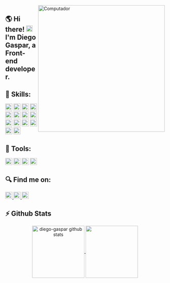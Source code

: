 <img src="https://raw.githubusercontent.com/MicaelliMedeiros/micaellimedeiros/master/image/computer-illustration.png" min-width="400px" max-width="400px" width="400px" align="right" alt="Computador">

<h2 align="left"> 
  🌎 Hi there! <img height="20" src="https://raw.githubusercontent.com/iampavangandhi/iampavangandhi/master/gifs/Hi.gif" width="20px"> I'm Diego Gaspar,
  a <strong>Front-end developer</strong>.
</h2>



## 🚀 Skills:
<p align="left">
  
  <img height="22" alt="Javascript" src="https://img.shields.io/badge/JavaScript-323330?style=for-the-badge&logo=javascript&logoColor=F7DF1E" />
  <img height="22" alt="Typescript" src="https://img.shields.io/badge/TypeScript-007ACC?style=for-the-badge&logo=typescript&logoColor=white" />
  <img height="22" alt="HTML" src="https://img.shields.io/badge/HTML5-E34F26?style=for-the-badge&logo=html5&logoColor=white" />
  <img height="22" alt="CSS" src="https://img.shields.io/badge/CSS3-1572B6?style=for-the-badge&logo=css3&logoColor=white" /> 
  
  <img height="22" alt="React" src="https://img.shields.io/badge/React-20232A?style=for-the-badge&logo=react&logoColor=61DAFB" />
  <img height="22" alt="React Native" src="https://img.shields.io/badge/React_Native-20232A?style=for-the-badge&logo=react&logoColor=61DAFB" />
  <img height="22" alt="NextJS" src="https://img.shields.io/badge/next.js-000000?style=for-the-badge&logo=nextdotjs&logoColor=white" />
  <img height="22" alt="Redux" src="https://img.shields.io/badge/Redux-593D88?style=for-the-badge&logo=redux&logoColor=white" />
 
  <img height="22" alt="Vue" src="https://img.shields.io/badge/Vue.js-35495E?style=for-the-badge&logo=vuedotjs&logoColor=4FC08D" />
  <img height="22" alt="Quasar" src="https://img.shields.io/badge/Quasar-1976D2?style=for-the-badge&logo=quasar&logoColor=white" />
  
  <img height="22" alt="Sass" src="https://img.shields.io/badge/Sass-CC6699?style=for-the-badge&logo=sass&logoColor=white" />
  <img height="22" alt="styled components" src="https://img.shields.io/badge/styled--components-DB7093?style=for-the-badge&logo=styled-components&logoColor=white" />
  <img height="22" alt="Node" src="https://img.shields.io/badge/Node.js-339933?style=for-the-badge&logo=nodedotjs&logoColor=white" />
  <img height="22" alt="GraphQL" src="https://img.shields.io/badge/GraphQl-E10098?style=for-the-badge&logo=graphql&logoColor=white" />
  
  <br>
</p>

## 💼 Tools:
<p align="left">
  <img  height="22" alt="Docker" src="https://img.shields.io/badge/-Docker-2496ED?style=flat-square&logo=docker&logoColor=white" />
  <img height="22" alt="VSCode" src="https://img.shields.io/badge/-VS%20Code-007ACC?style=flat-square&logo=visual-studio-code&logoColor=white" />
  <img height="22" alt="Git" src="https://img.shields.io/badge/-git-F05032?style=flat-square&logo=git&logoColor=white" />
  <img height="22" alt="AWS" src="https://img.shields.io/badge/Amazon_AWS-FF9900?style=for-the-badge&logo=amazonaws&logoColor=white" />
</p>

## 🔍 Find me on:
<p align="left">

  <a href="mailto:diegogaspardacruz1@gmail.com">
    <img height="22" alt="Connect via Email" src="https://img.shields.io/badge/Gmail-D14836?style=for-the-badge&logo=gmail&logoColor=white" />
  </a>
  <a href="https://www.linkedin.com/in/diegogasparcruz/">
    <img height="22" alt="Connect on LinkedIn" src="https://img.shields.io/badge/LinkedIn-0077B5?style=for-the-badge&logo=linkedin&logoColor=white" />
  </a>
  <a href="https://t.me/diego_gaspar">
    <img height="22" alt="Contact on Telegram" src="https://img.shields.io/badge/Telegram-2CA5E0?style=for-the-badge&logo=telegram&logoColor=white" />
  </a>
</p>

## ⚡ Github Stats
<div align="center">
  <a href="https://github.com/diegogasparcruz/github-readme-stats">
    <img 
         align="center" 
         height="165"
         src="https://github-readme-stats.vercel.app/api?username=diegogasparcruz&show_icons=true&count_private=true&theme=dracula" alt="diego-gaspar github stats" />
  </a>

  <a href="https://github.com/marcelo-rafael/github-readme-stats">
    <img 
         align="center" 
         height="165"
         src="https://github-readme-stats.vercel.app/api/top-langs/?username=diegogasparcruz&layout=compact&theme=dracula" 
     />
  </a>
</div>





 
